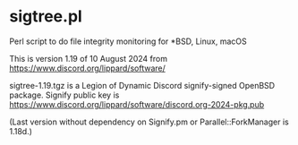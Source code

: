 # sigtree.pl
Perl script to do file integrity monitoring for *BSD, Linux, macOS

This is version 1.19 of 10 August 2024 from https://www.discord.org/lippard/software/

sigtree-1.19.tgz is a Legion of Dynamic Discord signify-signed OpenBSD package. Signify public key is https://www.discord.org/lippard/software/discord.org-2024-pkg.pub

(Last version without dependency on Signify.pm or Parallel::ForkManager is 1.18d.)
